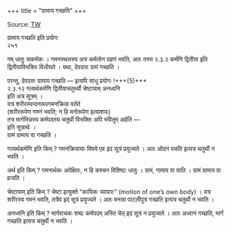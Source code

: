 +++
title = "ग्रामाय गच्छति"
+++

Source: [TW](https://ashtadhyayi.com/courses/bhaashaapaak3/)

ग्रामाय गच्छति इति प्रयोगः  
२५१

गम् धातुः सकर्मकः । गमनस्थलस्य अत्र कर्मत्वेन ग्रहणं भवति, अतः तस्य २.३.२ कर्मणि द्वितीया इति द्वितीयाविभक्तिः विधीयते । यथा, देवदत्तः ग्रामं गच्छति ।

परन्तु, देवदत्तः ग्रामाय गच्छति — इत्यपि साधु प्रयोगः !+++(5)+++  
२.३.१२ गत्यर्थकर्मणि द्वितीयाचतुर्थ्यौ चेष्टायाम् अनध्वनि  
इति अत्र सूत्रम् ।  
यत्र शरीरस्पन्दनरूपगमनक्रिया वर्तते  
(शरीररूपेण गमनं भवति; न हि मनोरूपेण इत्याशयः)  
तत्र मार्गभिन्नस्य कर्मपदस्य चतुर्थी विभक्तिः अपि भवितुम् अर्हति —  
इति सूत्रार्थः ।  
ग्रामं ग्रामाय वा गच्छति ।

गत्यर्थकर्मणि इति किम् ? गमनक्रियायाः विषये एव इदं सूत्रं प्रयुज्यते । अतः ओदनं पचति इत्यत्र चतुर्थी न भवति ।  

अर्थ इति किम् ? गमनार्थकः अपेक्षितः, न हि कश्चन विशिष्टः धातुः  । ग्रामं, गामाय वा याति । ग्रामं ग्रामाय वा व्रजति ।

चेष्टायाम् इति किम् ? चेष्टा इत्युक्ते “कायिकः व्यापारः” (motion of one’s own body) । यत्र शरीरस्य गमनं भवति, तत्रैव इदं सूत्रं प्रयुज्यते । अतः मनसा पाटलीपुत्रं गच्छति इत्यत्र चतुर्थी न भवति ।

अनध्वनि इति किम् ? मार्गवाचकः शब्दः कर्मपदम् अस्ति चेत् इदं सूत्रं न प्रयुज्यते । अतः अध्वानं गच्छति, मार्गं गच्छति इत्यत्र चतुर्थी न भवति । 
